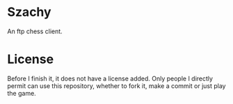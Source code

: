 # Szachy
An ftp chess client. 

# License
Before I finish it, it does not have a license added. Only people I directly permit can use this repository, whether to fork it, make a commit or just play the game.
